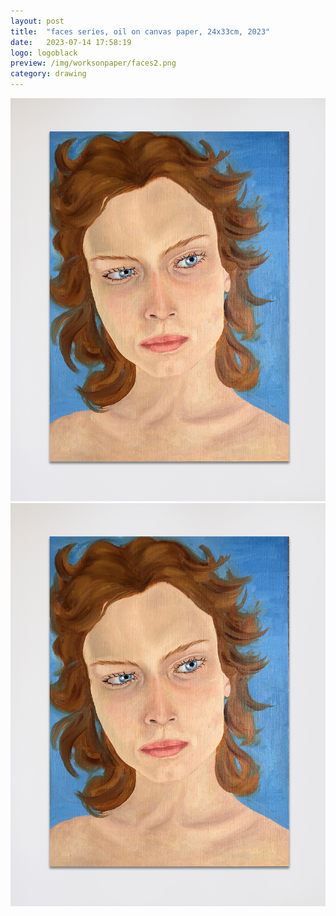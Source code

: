 ```yaml
---
layout: post
title:  "faces series, oil on canvas paper, 24x33cm, 2023"
date:   2023-07-14 17:58:19
logo: logoblack
preview: /img/worksonpaper/faces2.png
category: drawing
---
```


![faces series](/img/worksonpaper/faces2.png) 
![faces series](/img/worksonpaper/faces2.png) 


